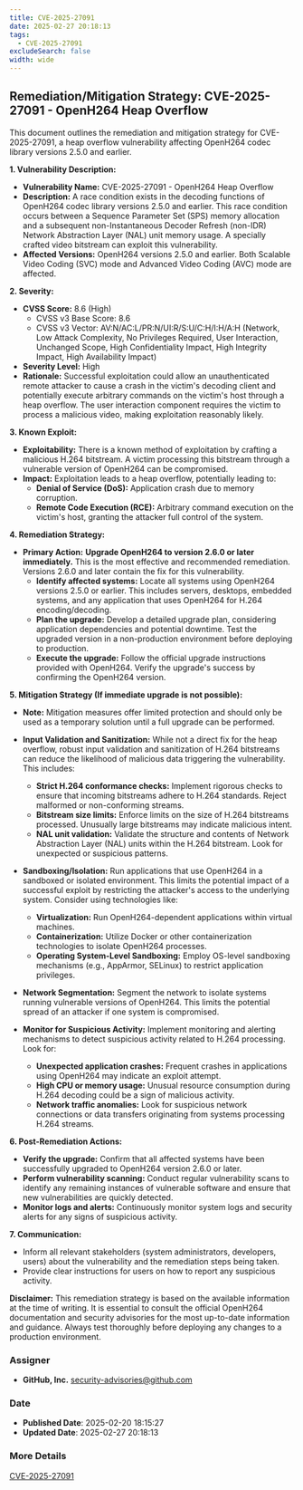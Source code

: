 ```yaml
---
title: CVE-2025-27091
date: 2025-02-27 20:18:13
tags:
  - CVE-2025-27091
excludeSearch: false
width: wide
---
```


## Remediation/Mitigation Strategy: CVE-2025-27091 - OpenH264 Heap Overflow

This document outlines the remediation and mitigation strategy for CVE-2025-27091, a heap overflow vulnerability affecting OpenH264 codec library versions 2.5.0 and earlier.

**1. Vulnerability Description:**

*   **Vulnerability Name:** CVE-2025-27091 - OpenH264 Heap Overflow
*   **Description:**  A race condition exists in the decoding functions of OpenH264 codec library versions 2.5.0 and earlier. This race condition occurs between a Sequence Parameter Set (SPS) memory allocation and a subsequent non-Instantaneous Decoder Refresh (non-IDR) Network Abstraction Layer (NAL) unit memory usage.  A specially crafted video bitstream can exploit this vulnerability.
*   **Affected Versions:** OpenH264 versions 2.5.0 and earlier.  Both Scalable Video Coding (SVC) mode and Advanced Video Coding (AVC) mode are affected.

**2. Severity:**

*   **CVSS Score:** 8.6 (High)
    *   CVSS v3 Base Score: 8.6
    *   CVSS v3 Vector: AV:N/AC:L/PR:N/UI:R/S:U/C:H/I:H/A:H  (Network, Low Attack Complexity, No Privileges Required, User Interaction, Unchanged Scope, High Confidentiality Impact, High Integrity Impact, High Availability Impact)
*   **Severity Level:** High
*   **Rationale:**  Successful exploitation could allow an unauthenticated remote attacker to cause a crash in the victim's decoding client and potentially execute arbitrary commands on the victim's host through a heap overflow. The user interaction component requires the victim to process a malicious video, making exploitation reasonably likely.

**3. Known Exploit:**

*   **Exploitability:** There is a known method of exploitation by crafting a malicious H.264 bitstream.  A victim processing this bitstream through a vulnerable version of OpenH264 can be compromised.
*   **Impact:** Exploitation leads to a heap overflow, potentially leading to:
    *   **Denial of Service (DoS):** Application crash due to memory corruption.
    *   **Remote Code Execution (RCE):**  Arbitrary command execution on the victim's host, granting the attacker full control of the system.

**4. Remediation Strategy:**

*   **Primary Action:** **Upgrade OpenH264 to version 2.6.0 or later immediately.** This is the most effective and recommended remediation. Versions 2.6.0 and later contain the fix for this vulnerability.
    *   **Identify affected systems:**  Locate all systems using OpenH264 versions 2.5.0 or earlier.  This includes servers, desktops, embedded systems, and any application that uses OpenH264 for H.264 encoding/decoding.
    *   **Plan the upgrade:** Develop a detailed upgrade plan, considering application dependencies and potential downtime.  Test the upgraded version in a non-production environment before deploying to production.
    *   **Execute the upgrade:** Follow the official upgrade instructions provided with OpenH264. Verify the upgrade's success by confirming the OpenH264 version.

**5. Mitigation Strategy (If immediate upgrade is not possible):**

*   **Note:** Mitigation measures offer limited protection and should only be used as a temporary solution until a full upgrade can be performed.
*   **Input Validation and Sanitization:**  While not a direct fix for the heap overflow, robust input validation and sanitization of H.264 bitstreams can reduce the likelihood of malicious data triggering the vulnerability. This includes:
    *   **Strict H.264 conformance checks:** Implement rigorous checks to ensure that incoming bitstreams adhere to H.264 standards. Reject malformed or non-conforming streams.
    *   **Bitstream size limits:**  Enforce limits on the size of H.264 bitstreams processed. Unusually large bitstreams may indicate malicious intent.
    *   **NAL unit validation:**  Validate the structure and contents of Network Abstraction Layer (NAL) units within the H.264 bitstream.  Look for unexpected or suspicious patterns.

*   **Sandboxing/Isolation:** Run applications that use OpenH264 in a sandboxed or isolated environment. This limits the potential impact of a successful exploit by restricting the attacker's access to the underlying system.  Consider using technologies like:
    *   **Virtualization:** Run OpenH264-dependent applications within virtual machines.
    *   **Containerization:** Utilize Docker or other containerization technologies to isolate OpenH264 processes.
    *   **Operating System-Level Sandboxing:**  Employ OS-level sandboxing mechanisms (e.g., AppArmor, SELinux) to restrict application privileges.

*   **Network Segmentation:** Segment the network to isolate systems running vulnerable versions of OpenH264. This limits the potential spread of an attacker if one system is compromised.
*   **Monitor for Suspicious Activity:** Implement monitoring and alerting mechanisms to detect suspicious activity related to H.264 processing.  Look for:
    *   **Unexpected application crashes:** Frequent crashes in applications using OpenH264 may indicate an exploit attempt.
    *   **High CPU or memory usage:** Unusual resource consumption during H.264 decoding could be a sign of malicious activity.
    *   **Network traffic anomalies:**  Look for suspicious network connections or data transfers originating from systems processing H.264 streams.

**6. Post-Remediation Actions:**

*   **Verify the upgrade:** Confirm that all affected systems have been successfully upgraded to OpenH264 version 2.6.0 or later.
*   **Perform vulnerability scanning:**  Conduct regular vulnerability scans to identify any remaining instances of vulnerable software and ensure that new vulnerabilities are quickly detected.
*   **Monitor logs and alerts:** Continuously monitor system logs and security alerts for any signs of suspicious activity.

**7. Communication:**

*   Inform all relevant stakeholders (system administrators, developers, users) about the vulnerability and the remediation steps being taken.
*   Provide clear instructions for users on how to report any suspicious activity.

**Disclaimer:** This remediation strategy is based on the available information at the time of writing. It is essential to consult the official OpenH264 documentation and security advisories for the most up-to-date information and guidance. Always test thoroughly before deploying any changes to a production environment.

### Assigner
- **GitHub, Inc.** <security-advisories@github.com>

### Date
- **Published Date**: 2025-02-20 18:15:27
- **Updated Date**: 2025-02-27 20:18:13

### More Details
[CVE-2025-27091](https://www.cvedetails.com/cve/CVE-2025-27091)